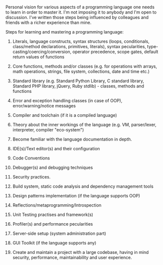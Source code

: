 Personal vision for various aspects of a programming language one needs to learn in order to
master it. I'm not imposing it to anybody and I'm open to discussion. I've written those
steps being influenced by colleagues and friends with a richer experience than mine.

Steps for learning and mastering a programming language:

1. Literals, language constructs, syntax structures (loops, conditionals, class/method
	declarations, primitives, literals), syntax pecularities, type-casting/coercing/conversion,
	operator precedence, scope gates, default return values of functions
2. Core functions, methods and/or classes (e.g. for operations with arrays, math operations, strings,
   file system, collections, date and time etc.)
3. Standard library (e.g. Standard Python Library, C standard library,
	Standard PHP library, jQuery, Ruby stdlib) -
    classes, methods and functions
4. Error and exception handling classes (in case of OOP), error/warning/notice messages
5. Compiler and toolchain (if it is a compiled language)
6. Theory about the inner workings of the language (e.g. VM, parser/lexer,
	interpreter, compiler "eco-system")
7. Become familiar with the language documentation in depth.
7. IDE(s)/Text editor(s) and their configuration
8. Code Conventions
9. Debugger(s) and debugging techniques
10. Security practices.
11. Build system, static code analysis and dependency management tools
12. Design patterns implementation (if the language supports OOP)
14. Reflections/metaprogramming/Introspection
15. Unit Testing practises and framework(s)
16. Profiler(s) and performance pecularities
17. Server-side setup (system administration part)
18. GUI Toolkit (if the language supports any)

19. Create and maintain a project with a large codebase,
having in mind security, performance, maintainability
and user experience.
